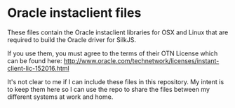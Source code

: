 # Oracle instaclient files

These files contain the Oracle instaclient libraries for OSX and Linux that are required to build the
Oracle driver for SilkJS.

If you use them, you must agree to the terms of their OTN License which can be found here:
http://www.oracle.com/technetwork/licenses/instant-client-lic-152016.html

It's not clear to me if I can include these files in this repository.  My intent is to keep them here so 
I can use the repo to share the files between my different systems at work and home.

